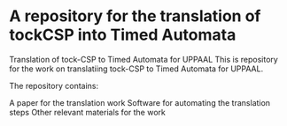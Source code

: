 # A repository for the translation of tockCSP into Timed Automata

Translation of tock-CSP to Timed Automata for UPPAAL
This is repository for the work on translatiing tock-CSP to Timed Automata for UPPAAL.

The repository contains:

A paper for the translation work
Software for automating the translation steps
Other relevant materials for the work
